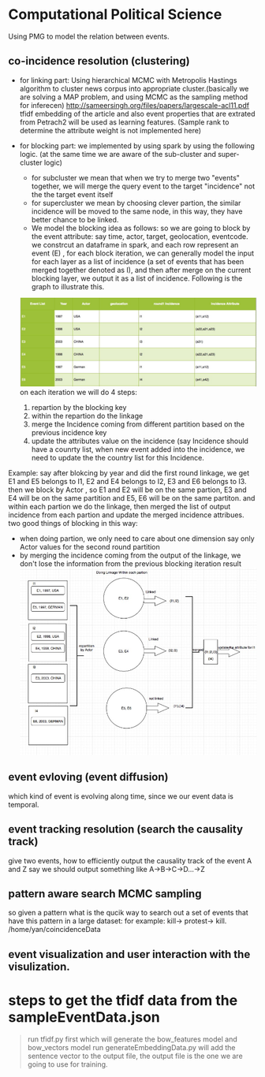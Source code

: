 # Computational Political Science
Using PMG to model the relation between events. 


## co-incidence resolution (clustering)
* for linking part:
Using hierarchical MCMC with Metropolis Hastings algorithm to cluster news corpus into appropriate cluster.(basically we are solving a MAP problem, and using MCMC as the sampling method for inferecen) http://sameersingh.org/files/papers/largescale-acl11.pdf
tfidf embedding of the article and also event properties that are extrated from Petrach2 will be used as learning features.
(Sample rank to determine the attribute weight is not implemented here)

* for blocking part:
we implemented by using spark by using the following logic. (at the same time we are aware of the sub-cluster and super-cluster logic)
  * for subcluster we mean that when we try to merge two "events" together, we will merge the query event to the target    "incidence" not the the target event itself
  * for supercluster we mean by choosing clever partion, the similar incidence will be moved to the same node, in this way, they have better chance to be linked.
  * We model the blocking idea as follows: so we are going to block by the event attribute: say time, actor, target, geolocation, eventcode.
  we constrcut an dataframe in spark, and each row represent an event (E) , for each block iteration, we can generally model the input for each layer as a list of incidence (a set of events that has been merged together denoted as I), and then after merge on the current blocking layer, we output it as a list of incidence.
  Following is the graph to illustrate this.
  
  ![alt text](https://github.com/oudalab/co-incidents/blob/master/experiments/blocking.jpg)
  on each iteration we will do 4 steps:
    1. repartion by the blocking key
    1. within the repartion do the linkage
    1. merge the Incidence coming from different partition based on the previous incidence key
    1. update the attributes value on the incidence (say Incidence should have a counrty list, when new event added into the incidence, we need to update the the country list for this Incidence. 
  
Example:
  say after blokcing by year and did the first round linkage, we get E1 and E5 belongs to I1,
  E2 and E4 belongs to I2, E3 and E6 belongs to I3. then we block by Actor , so E1 and E2 will be on the same partion, E3 and E4 will be on the same partition and E5, E6 will be on the same partiton.  and within each partion we do the linkage, then merged the list of output incidence from each partion and update the merged incidence attribues. 
  two good things of blocking in this way:
   * when doing partion, we only need to care about one dimension say only Actor values for the second round partition
   * by merging the incidence coming from the output of the linkage, we don't lose the information from the previous blocking iteration result
  ![alt text](https://github.com/oudalab/co-incidents/blob/master/experiments/process.jpg)
  
## event evloving (event diffusion)
which kind of event is evolving along time, since we our event data is temporal.
## event tracking resolution (search the causality track)
give two events, how to efficiently output the causality track of the event A and Z
say we should output something like A->B->C->D...->Z

## pattern aware search MCMC sampling
so given a pattern what is the qucik way to search out a set of events that have this pattern in a large dataset:
for example:
kill-> protest-> kill.
/home/yan/coincidenceData

## event visualization and user interaction with the visulization.

# steps to get the tfidf data from the sampleEventData.json
 >run tfidf.py first which will generate the bow_features model and bow_vectors model
 >run generateEmbeddingData.py will add the sentence vector to the output file, the output file is the one we are going to use
  for training.

